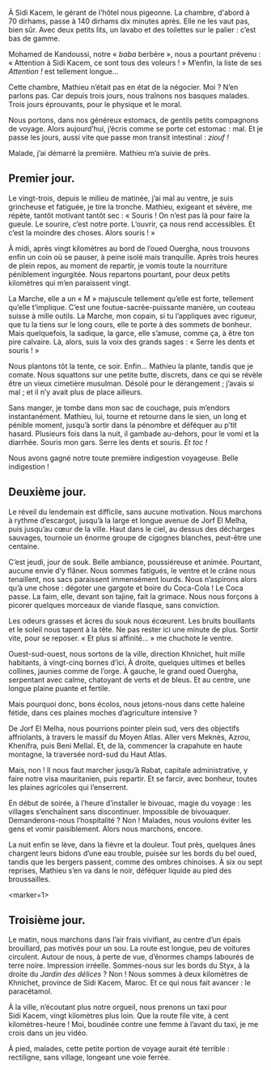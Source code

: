 ﻿À Sidi Kacem, le gérant de l’hôtel nous pigeonne.
La chambre, d'abord à 70 dirhams, passe à 140 dirhams dix minutes après.
Elle ne les vaut pas, bien sûr.
Avec deux petits lits, un lavabo et des toilettes sur le palier : c’est bas de gamme.

Mohamed de Kandoussi, notre « *baba* berbère », nous a pourtant prévenu : « Attention à Sidi Kacem, ce sont tous des voleurs ! »
M’enfin, la liste de ses *Attention !* est tellement longue...

Cette chambre, Mathieu n’était pas en état de la négocier.
Moi ? N’en parlons pas.
Car depuis trois jours, nous traînons nos basques malades.
Trois jours éprouvants, pour le physique et le moral.

Nous portons, dans nos généreux estomacs, de gentils petits compagnons de voyage.
Alors aujourd’hui, j’écris comme se porte cet estomac : mal.
Et je passe les jours, aussi vite que passe mon transit intestinal : *ziouf !*

Malade, j’ai démarré la première.
Mathieu m’a suivie de près.

Premier jour.
-------------

Le vingt-trois, depuis le milieu de matinée, j’ai mal au ventre, je suis grincheuse et fatiguée, je tire la tronche.
Mathieu, exigeant et sévère, me répète, tantôt motivant tantôt sec : « Souris ! On n’est pas là pour faire la gueule. Le sourire, c’est notre porte. L’ouvrir, ça nous rend accessibles. Et c’est la moindre des choses. Alors souris ! »

À midi, après vingt kilomètres au bord de l’oued Ouergha, nous trouvons enfin un coin où se pauser, à peine isolé mais tranquille.
Après trois heures de plein repos, au moment de repartir, je vomis toute la nourriture péniblement ingurgitée.
Nous repartons pourtant, pour deux petits kilomètres qui m’en paraissent vingt.

La Marche, elle a un « M » majuscule tellement qu’elle est forte, tellement qu’elle t’implique.
C’est une foutue-sacrée-puissante manière, un couteau suisse à mille outils.
La Marche, mon copain, si tu l’appliques avec rigueur, que tu la tiens sur le long cours, elle te porte à des sommets de bonheur.
Mais quelquefois, la sadique, la garce, elle s’amuse, comme ça, à être ton pire calvaire.
Là, alors, suis la voix des grands sages : « Serre les dents et souris ! »

Nous plantons tôt la tente, ce soir.
Enfin... Mathieu la plante, tandis que je comate.
Nous squattons sur une petite butte, discrets, dans ce qui se révèle être un vieux cimetière musulman.
Désolé pour le dérangement ; j’avais si mal ; et il n’y avait plus de place ailleurs.

Sans manger, je tombe dans mon sac de couchage, puis m’endors instantanément.
Mathieu, lui, tourne et retourne dans le sien, un long et pénible moment, jusqu’à sortir dans la pénombre et déféquer au p’tit hasard.
Plusieurs fois dans la nuit, il gambade au-dehors, pour le vomi et la diarrhée.
Souris mon gars. Serre les dents et souris. *Et toc !*

Nous avons gagné notre toute première indigestion voyageuse.
Belle indigestion !

Deuxième jour.
--------------

Le réveil du lendemain est difficile, sans aucune motivation.
Nous marchons à rythme d’escargot, jusqu’à la large et longue avenue de Jorf El Melha, puis jusqu’au cœur de la ville.
Haut dans le ciel, au dessus des décharges sauvages, tournoie un énorme groupe de cigognes blanches, peut-être une centaine.

C’est jeudi, jour de souk.
Belle ambiance, poussiéreuse et animée.
Pourtant, aucune envie d’y flâner.
Nous sommes fatigués, le ventre et le crâne nous tenaillent, nos sacs paraissent immensément lourds.
Nous n’aspirons alors qu’à une chose : dégoter une gargote et boire du Coca-Cola !
Le Coca passe.
La faim, elle, devant son tajine, fait la grimace.
Nous nous forçons à picorer quelques morceaux de viande flasque, sans conviction.

Les odeurs grasses et âcres du souk nous écœurent.
Les bruits bouillants et le soleil nous tapent à la tête.
Ne pas rester ici une minute de plus.
Sortir vite, pour se reposer.
« Et plus si affinité... » me chuchote le ventre.

Ouest-sud-ouest, nous sortons de la ville, direction Khnichet, huit mille habitants, à vingt-cinq bornes d’ici.
À droite, quelques ultimes et belles collines, jaunies comme de l’orge.
À gauche, le grand oued Ouergha, serpentant avec calme, chatoyant de verts et de bleus.
Et au centre, une longue plaine puante et fertile.

Mais pourquoi donc, bons écolos, nous jetons-nous dans cette haleine fétide, dans ces plaines moches d’agriculture intensive ?

De Jorf El Melha, nous pourrions pointer plein sud, vers des objectifs affriolants, à travers le massif du Moyen Atlas.
Aller vers Meknès, Azrou, Khenifra, puis Beni Mellal.
Et, de là, commencer la crapahute en haute montagne, la traversée nord-sud du Haut Atlas.

Mais, non !
Il nous faut marcher jusqu’à Rabat, capitale administrative, y faire notre visa mauritanien, puis repartir.
Et se farcir, avec bonheur, toutes les plaines agricoles qui l’enserrent.

En début de soirée, à l’heure d’installer le bivouac, magie du voyage : les villages s’enchaînent sans discontinuer.
Impossible de bivouaquer.
Demanderons-nous l’hospitalité ?
Non !
Malades, nous voulons éviter les gens et vomir paisiblement.
Alors nous marchons, encore.

La nuit enfin se lève, dans la fièvre et la douleur.
Tout près, quelques ânes chargent leurs bidons d’une eau trouble, puisée sur les bords du bel oued, tandis que les bergers passent, comme des ombres chinoises.
À six ou sept reprises, Mathieu s’en va dans le noir, déféquer liquide au pied des broussailles.

<marker=1>

Troisième jour.
---------------

Le matin, nous marchons dans l’air frais vivifiant, au centre d’un épais brouillard, pas motivés pour un sou.
La route est longue, peu de voitures circulent.
Autour de nous, à perte de vue, d’énormes champs labourés de terre noire.
Impression irréelle.
Sommes-nous sur les bords du Styx, à la droite du *Jardin des délices* ?
Non ! Nous sommes à deux kilomètres de Khnichet, province de Sidi Kacem, Maroc.
Et ce qui nous fait avancer : le paracétamol.

À la ville, n’écoutant plus notre orgueil, nous prenons un taxi pour Sidi Kacem, vingt kilomètres plus loin.
Que la route file vite, à cent kilomètres-heure !
Moi, boudinée contre une femme à l’avant du taxi, je me crois dans un jeu vidéo.

À pied, malades, cette petite portion de voyage aurait été terrible : rectiligne, sans village, longeant une voie ferrée.

